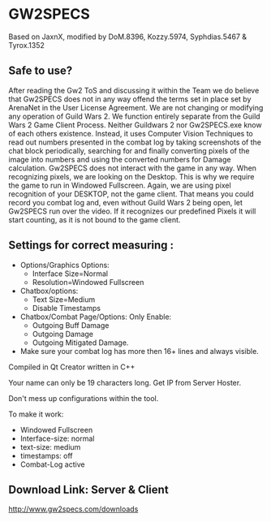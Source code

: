 # GW2SPECS
Based on JaxnX, modified by DoM.8396, Kozzy.5974, Syphdias.5467 & Tyrox.1352

## Safe to use?
After reading the Gw2 ToS and discussing it within the Team we do believe that Gw2SPECS does not in any way offend the terms set in place set by ArenaNet in the User License Agreement. We are not changing or modifying any operation of Guild Wars 2. We function entirely separate from the Guild Wars 2 Game Client Process. Neither Guildwars 2 nor Gw2SPECS.exe know of each others existence. Instead, it uses Computer Vision Techniques to read out numbers presented in the combat log by taking screenshots of the chat block periodically, searching for and finally converting pixels of the image into numbers and using the converted numbers for Damage calculation. Gw2SPECS does not interact with the game in any way. When recognizing pixels, we are looking on the Desktop. This is why we require the game to run in Windowed Fullscreen. Again, we are using pixel recognition of your DESKTOP, not the game client. That means you could record you combat log and, even without Guild Wars 2 being open, let Gw2SPECS run over the video. If it recognizes our predefined Pixels it will start counting, as it is not bound to the game client.

## Settings for correct measuring : 
 - Options/Graphics Options: 
    - Interface Size=Normal
    - Resolution=Windowed Fullscreen
 - Chatbox/options: 
    - Text Size=Medium
    - Disable Timestamps
 - Chatbox/Combat Page/Options: Only Enable:
    - Outgoing Buff Damage
    - Outgoing Damage
    - Outgoing Mitigated Damage. 
 - Make sure your combat log has more then 16+ lines and always visible.

Compiled in Qt Creator written in C++

Your name can only be 19 characters long.
Get IP from Server Hoster.

Don't mess up configurations within the tool.

To make it work:
 - Windowed Fullscreen
 - Interface-size: normal
 - text-size: medium
 - timestamps: off
 - Combat-Log active
 
## Download Link: Server & Client
http://www.gw2specs.com/downloads